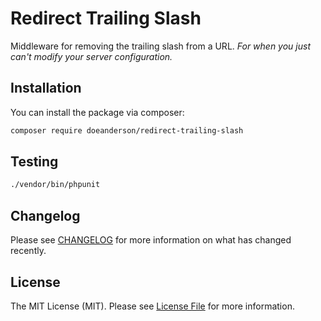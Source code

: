 # Redirect Trailing Slash
Middleware for removing the trailing slash from a URL. _For when you just can't modify your server configuration._

## Installation
You can install the package via composer:

```bash
composer require doeanderson/redirect-trailing-slash
```

## Testing
```bash
./vendor/bin/phpunit
```

## Changelog

Please see [CHANGELOG](CHANGELOG.md) for more information on what has changed recently.

## License

The MIT License (MIT). Please see [License File](LICENSE.md) for more information.
